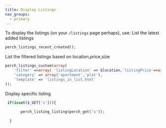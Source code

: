 ```yaml
---
title: Display Listings
nav_groups:
  - primary
---
```


To display the listings (on your `/listings` page perhaps), use:
List the latest added listings
```php
perch_listings_recent_created();
```

List the filtered listings based  on location,price,size
```php
perch_listings_custom(array(
    'filter' =>array( 'listingLocation' => $location,'listingPrice'=>array( $minPrice,$maxPrice),'listingSize'=>array( $minSize,$maxSize)),
    'category' => array('apartment','plot'),
    'template' => 'listings_in_list.html'
));
```
Display specific listing
```php
 if(isset($_GET['s'])){
 
       perch_listing_listing(perch_get('s'));
       
  }
```
